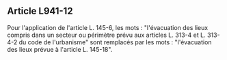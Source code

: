 Article L941-12
----
Pour l'application de l'article L. 145-6, les mots : "l'évacuation des lieux
compris dans un secteur ou périmètre prévu aux articles L. 313-4 et L. 313-4-2
du code de l'urbanisme" sont remplacés par les mots : "l'évacuation des lieux
prévue à l'article L. 145-18".
